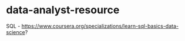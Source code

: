 # data-analyst-resource

SQL - https://www.coursera.org/specializations/learn-sql-basics-data-science?
